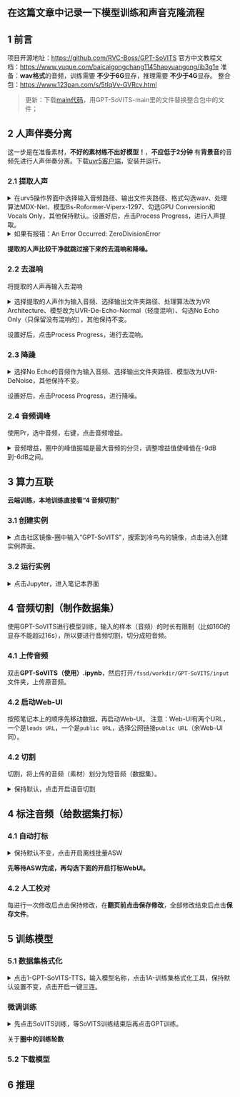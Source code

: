 ## 在这篇文章中记录一下模型训练和声音克隆流程
## 1 前言
项目开源地址：https://github.com/RVC-Boss/GPT-SoVITS
官方中文教程文档：https://www.yuque.com/baicaigongchang1145haoyuangong/ib3g1e
准备：**wav格式**的音频，训练需要 **不少于6G**显存，推理需要 **不少于4G**显存。
整合包：https://www.123pan.com/s/5tIqVv-GVRcv.html

> 更新：下载[main代码](https://github.com/RVC-Boss/GPT-SoVITS/archive/refs/heads/main.zip)，用GPT-SoVITS-main里的文件替换整合包中的文件；

## 2 人声伴奏分离
这一步是在准备素材，**不好的素材练不出好模型！**，**不应低于2分钟**
有**背景音**的音频先进行人声伴奏分离。下载[uvr5客户端](https://github.com/Anjok07/ultimatevocalremovergui/releases)，安装并运行。

### 2.1 提取人声
<details><summary>在urv5操作界面中选择输入音频路径、输出文件夹路径、格式勾选wav、处理算法MDX-Net、模型Bs-Roformer-Viperx-1297、勾选GPU Conversion和Vocals Only，其他保持默认。设置好后，点击Process Progress，进行人声提取。
</summary>
<p>

![image](https://github.com/AlanFox240416/wplinote/assets/167155570/4dc05227-b2ad-4e43-9b3f-ad0d7a802d87)

</p>
</details> 

<details><summary>如果有报错：An Error Occurred: ZeroDivisionError</summary>
<p>

原因：输入的多个音频中有几个**音频的时长太短。**

</p>
</details> 


**提取的人声比较干净就跳过接下来的去混响和降噪。**

### 2.2 去混响
将提取的人声再输入去混响
<details><summary>选择提取的人声作为输入音频、选择输出文件夹路径、处理算法改为VR Architecture、模型改为UVR-De-Echo-Normal（轻度混响）、勾选No Echo Only（只保留没有混响的），其他保持不变。
</summary>
<p>

![image](https://github.com/AlanFox240416/wplinote/assets/167155570/17d39155-2ec4-47d8-9a73-296856628b46)

</p>
</details> 

设置好后，点击Process Progress，进行去混响。

### 2.3 降躁
<details><summary>选择No Echo的音频作为输入音频、选择输出文件夹路径、模型改为UVR-DeNoise，其他保持不变。
</summary>
<p>

![image](https://github.com/AlanFox240416/wplinote/assets/167155570/9f4870f8-7940-4cfd-91f0-5b8026f86bc7)

</p>
</details> 

设置好后，点击Process Progress，进行降噪。

### 2.4 音频调峰
使用Pr，选中音频，右键，点击音频增益。
<details><summary>音频增益，圈中的峰值振幅是最大音频的分贝，调整增益值使峰值在-9dB到-6dB之间。</summary>
<p>

![image](https://github.com/AlanFox240416/wplinote/assets/167155570/59e46378-73f8-413a-aad3-9c1ab8916b08)

</p>
</details> 

## 3 算力互联
**云端训练，本地训练直接看“4 音频切割”**

### 3.1 创建实例
<details><summary>点击社区镜像-圈中输入“GPT-SoVITS”，搜索到冷鸟鸟的镜像，点击进入创建实例界面。</summary>
<p>

![image](https://github.com/AlanFox240416/wplinote/assets/167155570/33f6fd04-f2f4-45df-ae2c-c9e1d8ed0e9e)

<details><summary>实例名称：gsv，选择N-3090-24和1卡，勾选同意《服务端口使用承诺书》，其他保持默认。</summary>
<p>

![image](https://github.com/AlanFox240416/wplinote/assets/167155570/e83ed594-f70e-408c-8e30-cbd57381f074)

</p>
</details> 
</p>
</details> 

### 3.2 运行实例
<details><summary>点击Jupyter，进入笔记本界面</summary>
<p>

![image](https://github.com/AlanFox240416/wplinote/assets/167155570/903dc899-3262-45fe-b942-4365320992ad)

</p>
</details> 

## 4 音频切割（制作数据集）
使用GPT-SoVITS进行模型训练，输入的样本（音频）的时长有限制（比如16G的显存不能超过16s），所以要进行音频切割，切分成短音频。

### 4.1 上传音频
双击**GPT-SoVITS（使用）.ipynb**，然后打开`/fssd/workdir/GPT-SoVITS/input`文件夹，上传原音频。

### 4.2 启动Web-UI
按照笔记本上的顺序先移动数据，再启动Web-UI。
注意：Web-UI有两个URL，一个是`loads URL`，一个是`public URL`，选择公网链接`public URL`（余Web-UI同）。

### 4.2 切割
切割，将上传的音频（素材）划分为短音频（数据集）。
<details><summary>保持默认，点击开启语音切割</summary>
<p>

![image](https://github.com/AlanFox240416/wplinote/assets/167155570/554628f0-2e10-4a21-9014-c82aa28c8240)

</p>
</details> 

## 4 标注音频（给数据集打标）

### 4.1 自动打标
<details><summary>保持默认不变，点击开启离线批量ASW</summary>
<p>

![image](https://github.com/AlanFox240416/wplinote/assets/167155570/fb04c3c1-0a18-4e27-8489-c750cc33230f)

</p>
</details> 

**先等待ASW完成，再勾选下面的开启打标WebUI。**

### 4.2 人工校对
每进行一次修改后点击保持修改，在**翻页前点击保存修改**，全部修改结束后点击**保存文件**。

## 5 训练模型

### 5.1 数据集格式化
<details><summary>点击1-GPT-SoVITS-TTS，输入模型名称，点击1A-训练集格式化工具，保持默认设置不变，点击开启一键三连。</summary>
<p>

![image](https://github.com/AlanFox240416/wplinote/assets/167155570/28a0006c-a2a5-44b6-ae4a-05703b2285cf)

</p>
</details> 

### 微调训练
<details><summary>先点击SoVITS训练，等SoVITS训练结束后再点击GPT训练。</summary>
<p>

![image](https://github.com/AlanFox240416/wplinote/assets/167155570/31d6ff3c-2815-4dc0-b43f-699571dc6780)

</p>
</details> 

关于**圈中的训练轮数**

### 5.2 下载模型

## 6 推理
